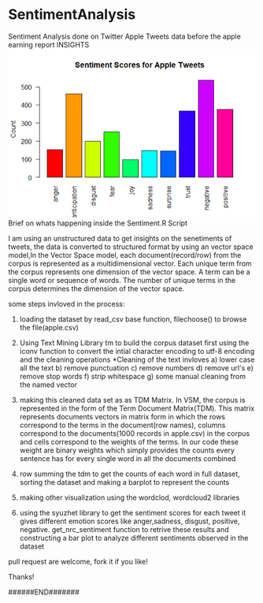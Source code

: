 # SentimentAnalysis
Sentiment Analysis done on Twitter Apple Tweets data before the apple earning report 
INSIGHTS
![alt text](https://github.com/muk165/SentimentAnalysis/blob/main/sentiment_barplots.png?raw=true)
Brief on whats happening inside the Sentiment.R Script

I am using an unstructured data to get insights on the senetiments of tweets, the data is converted to structured format by using an vector space model,In the Vector Space model, each document(record/row) from the corpus is represented as a multidimensional vector. Each unique term from the corpus represents one dimension of the vector space. A term can be a single word or sequence of words. The number of unique terms in the corpus determines the dimension of the vector space.

some steps invloved in the process:

1) loading the dataset by read_csv base function, filechoose() to browse the file(apple.csv) 
2) Using Text Mining Library tm to build the corpus dataset first using the iconv function to convert the intial character encoding to utf-8 encoding  and the cleaning operations
  *Cleaning of the text invloves
   a) lower case all the text
   b) remove punctuation
   c) remove numbers
   d) remove url's
   e) remove stop words
   f) strip whitespace 
   g) some manual cleaning from the named vector

3) making this cleaned data set as as TDM Matrix. In VSM, the corpus is represented in the form of the Term Document Matrix(TDM). This matrix represents documents vectors in matrix form in which the rows correspond to the terms in the document(row names), columns correspond to the documents(1000 records in apple.csv) in the corpus and cells correspond to the weights of the terms. In our code these weight are binary weights which simply provides the counts every sentence has for every single word in all the documents combined

4) row summing the tdm to get the counts of each word in full dataset, sorting the dataset and making a barplot to represent the counts

5) making other visualization using the wordclod, wordcloud2 libraries 

6) using the syuzhet library to get the sentiment scores for each tweet it gives different emotion scores like anger,sadness, disgust, positive, negative.
get_nrc_sentiment function to retrive these results and constructing a bar plot to analyze different sentiments observed in the dataset


pull request are welcome, fork it if you like!

Thanks!

######END#######


